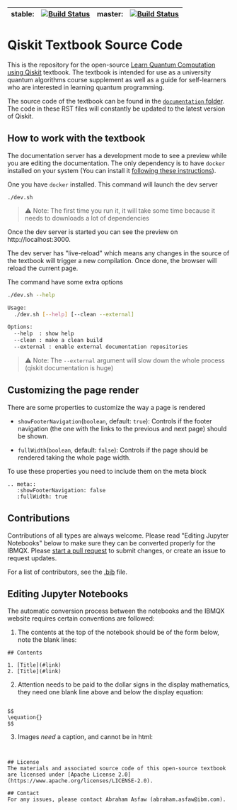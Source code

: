 
| stable: | [![Build Status](https://travis-ci.com/Qiskit/qiskit-textbook.svg?branch=stable)](https://travis-ci.com/Qiskit/qiskit-textbook) | master: | [![Build Status](https://travis-ci.com/Qiskit/qiskit-textbook.svg?branch=master)](https://travis-ci.com/Qiskit/qiskit-textbook) |
|---|---|---|---|

# Qiskit Textbook Source Code

This is the repository for the open-source [Learn Quantum Computation using Qiskit](http://community.qiskit.org/textbook) textbook. The textbook is intended for use as a university quantum algorithms course supplement as well as a guide for self-learners who are interested in learning quantum programming.

The source code of the textbook can be found in the [`documentation` folder](documentation/). The code in these RST files will constantly be updated to the latest version of Qiskit.

## How to work with the textbook

The documentation server has a development mode to see a preview while you are editing the documentation. The only dependency is to have `docker` installed on your system (You can install it [following these instructions](https://docs.docker.com/install/)).

One you have `docker` installed. This command will launch the dev server

```
./dev.sh
```

> ⚠️ Note: The first time you run it, it will take some time because it needs to downloads a lot of dependencies

Once the dev server is started you can see the preview on http://localhost:3000.

The dev server has "live-reload" which means any changes in the source of the textbook will trigger a new compilation. Once done, the browser will reload the current page.

The command have some extra options

```sh
./dev.sh --help

Usage:
  ./dev.sh [--help] [--clean --external]

Options:
  --help  : show help
  --clean : make a clean build
  --external : enable external documentation repositories
```

> ⚠️ Note: The `--external` argument will slow down the whole process (qiskit documentation is huge)

## Customizing the page render

There are some properties to customize the way a page is rendered

- `showFooterNavigation`(`boolean`, default: `true`): Controls if the footer navigation (the one with the links to the previous and next page) should be shown.

- `fullWidth`(`boolean`, default: `false`): Controls if the page should be rendered taking the whole page width.

To use these properties you need to include them on the meta block

```
.. meta::
   :showFooterNavigation: false
   :fullWidth: true
```

## Contributions
Contributions of all types are always welcome. Please read "Editing Jupyter Notebooks" below to make sure they can be converted properly for the IBMQX. Please [start a pull request](https://help.github.com/en/articles/creating-a-pull-request) to submit changes, or create an issue to request updates.

For a list of contributors, see the [.bib](https://github.com/Qiskit/qiskit-textbook/blob/master/content/qiskit-textbook.bib) file.

## Editing Jupyter Notebooks
The automatic conversion process between the notebooks and the IBMQX website requires certain conventions are followed:
1. The contents at the top of the notebook should be of the form below, note the blank lines:
```
## Contents

1. [Title](#link)
2. [Title](#link)

```
2. Attention needs to be paid to the dollar signs in the display mathematics, they need one blank line above and below the display equation:
```

$$
\equation{}
$$

```

3. Images _need_ a caption, and cannot be in html:
```![essential_caption](link_to_image)


## License
The materials and associated source code of this open-source textbook are licensed under [Apache License 2.0](https://www.apache.org/licenses/LICENSE-2.0).

## Contact
For any issues, please contact Abraham Asfaw (abraham.asfaw@ibm.com).
